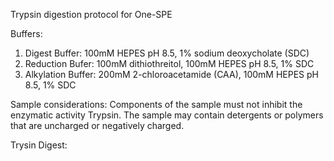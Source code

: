 Trypsin digestion protocol for One-SPE

Buffers:
1. Digest Buffer: 100mM HEPES pH 8.5, 1% sodium deoxycholate (SDC)
2. Reduction Bufer: 100mM dithiothreitol, 100mM HEPES pH 8.5, 1% SDC
3. Alkylation Buffer: 200mM 2-chloroacetamide (CAA), 100mM HEPES pH 8.5, 1% SDC

Sample considerations:
Components of the sample must not inhibit the enzymatic activity Trypsin.
The sample may contain detergents or polymers that are uncharged or negatively charged.

Trysin Digest:


